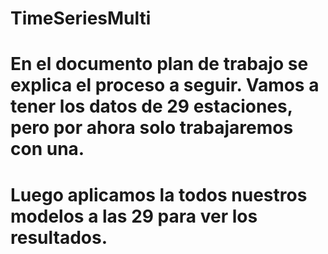 # TimeSeriesMulti
# En el documento plan de trabajo se explica el proceso a seguir. Vamos a tener los datos de 29 estaciones, pero por ahora solo trabajaremos con una. 
# Luego aplicamos la todos nuestros modelos a las 29 para ver los resultados. 
